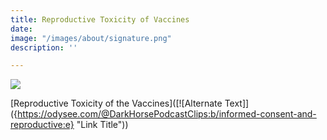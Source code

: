 ```yaml
---
title: Reproductive Toxicity of Vaccines
date: 
image: "/images/about/signature.png"
description: ''

---
```

[![](/images/reproductive_toxicity.png)](https://odysee.com/@DarkHorsePodcastClips:b/informed-consent-and-reproductive:e "Reproductive Toxicity of Vaccines")

[Reproductive Toxicity of the Vaccines](\[!\[Alternate Text\]\]({https://odysee.com/@DarkHorsePodcastClips:b/informed-consent-and-reproductive:e} "Link Title"))